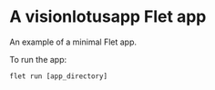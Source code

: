 # A visionlotusapp Flet app

An example of a minimal Flet app.

To run the app:

```
flet run [app_directory]
```